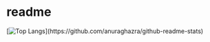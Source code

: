 # readme
[![Top Langs](https://github-readme-stats.vercel.app/api/top-langs/?username=yuvalmoryosef&layout=compact&langs_count=10&hide='jupyter')](https://github.com/anuraghazra/github-readme-stats)

